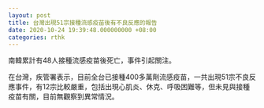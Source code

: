 ```yaml
---
layout: post
title: 台灣出現51宗接種流感疫苗後有不良反應的報告
date: 2020-10-24 19:39:48.000000000 +08:00
categories: rthk
---
```


南韓累計有48人接種流感疫苗後死亡，事件引起關注。

在台灣，疾管署表示，目前全台已接種400多萬劑流感疫苗，一共出現51宗不良反應事件，有12宗比較嚴重，包括出現心肌炎、休克、呼吸困難等，但未見與接種疫苗有關，目前無觀察到異常情況。
